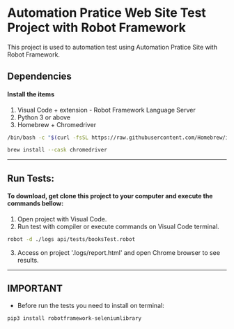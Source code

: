 # Automation Pratice Web Site Test Project with Robot Framework

This project is used to automation test using Automation Pratice Site with Robot Framework.


## Dependencies

#### Install the items

1. Visual Code + extension - Robot Framework Language Server
2. Python 3 or above
3. Homebrew + Chromedriver

```bash
/bin/bash -c "$(curl -fsSL https://raw.githubusercontent.com/Homebrew/install/HEAD/install.sh)"
```

```bash
brew install --cask chromedriver
```


---

## Run Tests:

#### To download, get clone this project to your computer and execute the commands bellow:

1. Open project with Visual Code.
2. Run test with compiler or execute commands on Visual Code terminal.

```bash
robot -d ./logs api/tests/booksTest.robot
```

3. Access on project '.logs/report.html' and open Chrome browser to see results.


---

## IMPORTANT

* Before run the tests you need to install on terminal:

```bash
pip3 install robotframework-seleniumlibrary
```
